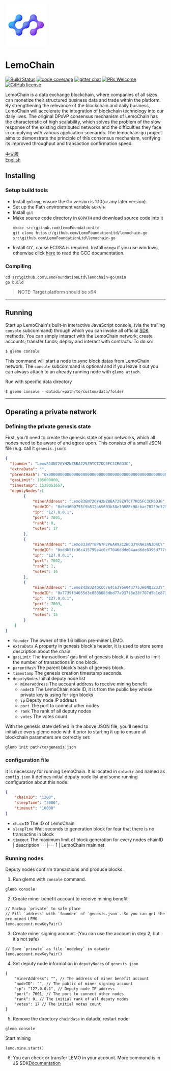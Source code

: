 ![Logo of the project](./logo.png)

# LemoChain
[![Build Status](https://img.shields.io/travis/lemochain-go/lemochain-go.svg?style=flat-square)](https://travis-ci.org/lemochain-go/lemochain-go)
[![code coverage](https://img.shields.io/coveralls/LemoFoundationLtd/lemochain-go.svg?style=flat-square)](https://coveralls.io/r/LemoFoundationLtd/lemochain-go)
[![gitter chat](https://img.shields.io/gitter/room/LemoFoundationLtd/lemochain-go.svg?style=flat-square)](https://gitter.im/LemoFoundationLtd/lemochain-go)
[![PRs Welcome](https://img.shields.io/badge/PRs-welcome-brightgreen.svg?style=flat-square)](http://makeapullrequest.com)
[![GitHub license](https://img.shields.io/badge/license-LGPL3.0-blue.svg?style=flat-square)](https://github.com/LemoFoundationLtd/lemochain-go/blob/master/LICENSE)

LemoChain is a data exchange blockchain, where companies of all sizes can monetize their structured business data and trade within the platform. By strengthening the relevance of the blockchain and daily business, LemoChain will accelerate the integration of blockchain technology into our daily lives.
The original DPoVP consensus mechanism of LemoChain has the characteristic of high scalability, which solves the problem of the slow response of the existing distributed networks and the difficulties they face in complying with various application scenarios.
The lemochain-go project aims to demonstrate the principle of this consensus mechanism, verifying its improved throughput and transaction confirmation speed.

[中文版](https://github.com/LemoFoundationLtd/lemochain-go/blob/master/README_zh.md)  
[English](https://github.com/LemoFoundationLtd/lemochain-go/blob/master/README.md)


## Installing

### Setup build tools
- Install `golang`, ensure the Go version is 1.10(or any later version).
- Set up the Path environment variable `GOPATH`
- Install `git`
- Make source code directory in `GOPATH` and download source code into it
    ```
    mkdir src\github.com\LemoFoundationLtd
    git clone https://github.com/LemoFoundationLtd/lemochain-go src\github.com\LemoFoundationLtd\lemochain-go
    ```
- Install `GCC`, cause ECDSA is required. Install `mingw` if you use windows, otherwise click [here](https://gcc.gnu.org/install) to read the GCC documentation.

### Compiling
```
cd src\github.com\LemoFoundationLtd\lemochain-go\main
go build
```
> NOTE: Target platform should be x64

---

## Running
Start up LemoChain's built-in interactive JavaScript console, (via the trailing `console` subcommand) through which you can invoke all official [SDK](https://github.com/LemoFoundationLtd/lemo-client) methods. You can simply interact with the LemoChain network; create accounts; transfer funds; deploy and interact with contracts. To do so:
```
$ glemo console
```
This command will start a node to sync block datas from LemoChain network. The `console` subcommand is optional and if you leave it out you can always attach to an already running node with `glemo attach`.

Run with specific data directory
```
$ glemo console --datadir=path/to/custom/data/folder
```

---

## Operating a private network

### Defining the private genesis state
First, you'll need to create the genesis state of your networks, which all nodes need to be aware of and agree upon. This consists of a small JSON file (e.g. call it `genesis.json`):
```json
{
  "founder": "Lemo83GN72GYH2NZ8BA729Z9TCT7KQ5FC3CR6DJG",
  "extraData": "",
  "parentHash": "0x0000000000000000000000000000000000000000000000000000000000000000",
  "gasLimit": 105000000,
  "timestamp": 1539051657,
  "deputyNodes":[
		{
			"minerAddress": "Lemo83GN72GYH2NZ8BA729Z9TCT7KQ5FC3CR6DJG",
			"nodeID": "0x5e3600755f9b512a65603b38e30885c98cbac70259c3235c9b3f42ee563b480edea351ba0ff5748a638fe0aeff5d845bf37a3b437831871b48fd32f33cd9a3c0",
			"ip": "127.0.0.1",
			"port": 7001,
			"rank": 0,
			"votes": 17
		},
		{
			"minerAddress": "Lemo83JW7TBPA7P2P6AR9ZC2WCQJYRNHZ4NJD4CY",
			"nodeID": "0xddb5fc36c415799e4c0cf7046ddde04aad6de8395d777db4f46ebdf258e55ee1d698fdd6f81a950f00b78bb0ea562e4f7de38cb0adf475c5026bb885ce74afb0",
			"ip": "127.0.0.1",
			"port": 7002,
			"rank": 1,
			"votes": 16
		},
		{
			"minerAddress": "Lemo842BJZ4DKCC764C63Y6A943775JH6NQ3Z33Y",
			"nodeID": "0x7739f34055d3c0808683dbd77a937f8e28f707d5b1e873bbe61f6f2d0347692f36ef736f342fb5ce4710f7e337f062cc2110d134b63a9575f78cb167bfae2f43",
			"ip": "127.0.0.1",
			"port": 7003,
			"rank": 2,
			"votes": 15
		}
	]
}
```
- `founder`  The owner of the 1.6 billion pre-miner LEMO.
- `extraData` A property in genesis block's header, it is used to store some description about the chain.
- `gasLimit` The transactions' gas limit of genesis block, it is used to limit the number of transactions in one block.
- `parentHash` The parent block's hash of genesis block.
- `timestamp` The genesis creation timestamp seconds.
- `deputyNodes` Initial deputy node list
	- `minerAddress` The account address to receive mining benefit
	- `nodeID` The LemoChain node ID, it is from the public key whose private key is using for sign blocks
	- `ip` Deputy node IP address
	- `port` The port to connect other nodes
	- `rank` The rank of all deputy nodes
	- `votes` The votes count

With the genesis state defined in the above JSON file, you'll need to initialize every glemo node with it prior to starting it up to ensure all blockchain parameters are correctly set:
```
glemo init path/to/genesis.json
```

### configuration file
It is necessary for running LemoChain. It is located in `datadir` and named as `config.json`
It defines initial deputy node list and some running configuration about this node.
```json
{
	"chainID": "1203",
	"sleepTime": "3000",
	"timeout": "10000"
}
```
- `chainID` The ID of LemoChain
- `sleepTime` Wait seconds to generation block for fear that there is no transactins in block
- `timeout` The maximum limit of block generation for every nodes
chainID | description
---|---
1 | LemoChain main net

### Running nodes
Deputy nodes confirm transactions and produce blocks.
1. Run glemo with `console` command.
```
glemo console
```
2. Create miner benefit account to receive mining benefit
```
// Backup `private` to safe place
// Fill `address` with `founder` of `genesis.json`. So you can get the pre-mined LEMO
lemo.account.newKeyPair()
```
3. Create miner signing account. (You can use the account in step 2, but it's not safe)
```
// Save `private` as file `nodekey` in datadir
lemo.account.newKeyPair()
```
4. Set deputy node information in `deputyNodes` of `genesis.json`
```
{
	"minerAddress": "", // The address of miner benefit account
	"nodeID": "", // The public of miner signing account
	"ip": "127.0.0.1", // Deputy node IP address
	"port": 7001, // The port to connect other nodes
	"rank": 0, // The initial rank of all deputy nodes
	"votes": 17 // The initial votes count
}
```
5. Remove the directory `chaindata` in datadir, restart node
```
glemo console
```
Start mining
```
lemo.mine.start()
```
6. You can check or transfer LEMO in your account. More commond is in JS SDK[Documentation](https://github.com/LemoFoundationLtd/lemo-client)

